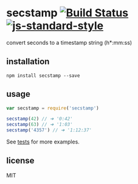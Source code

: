 # secstamp [![Build Status](https://travis-ci.org/sidd/secstamp.svg?branch=master)](https://travis-ci.org/sidd/secstamp) [![js-standard-style](https://img.shields.io/badge/code%20style-standard-brightgreen.svg)](http://standardjs.com/)

convert seconds to a timestamp string (h*:mm:ss)

## installation

```
npm install secstamp --save
```

## usage

```js
var secstamp = require('secstamp')

secstamp(42) // ➜ '0:42'
secstamp(63) // ➜ '1:03'
secstamp('4357') // ➜ '1:12:37'

```

See [tests](test/index.js) for more examples.

## license

MIT
